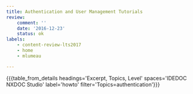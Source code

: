 ```yaml
---
title: Authentication and User Management Tutorials
review:
    comment: ''
    date: '2016-12-23'
    status: ok
labels:
    - content-review-lts2017
    - home
    - mlumeau

---
```


{{{table_from_details headings='Excerpt, Topics, Level' spaces='IDEDOC NXDOC Studio' label='howto' filter='Topics=authentication'}}}

&nbsp;

&nbsp;
